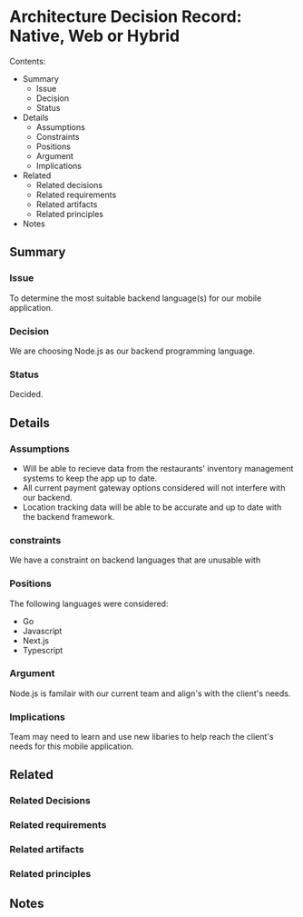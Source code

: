 # Architecture Decision Record: Native, Web or Hybrid

Contents:

- Summary
  - Issue
  - Decision
  - Status
- Details
  - Assumptions
  - Constraints
  - Positions
  - Argument
  - Implications
- Related
  - Related decisions
  - Related requirements
  - Related artifacts
  - Related principles
- Notes

## Summary

### Issue

To determine the most suitable backend language(s) for our mobile application.

### Decision

We are choosing Node.js as our backend programming language.

### Status

Decided.

## Details

### Assumptions

- Will be able to recieve data from the restaurants' inventory management systems to keep the app up to date.
- All current payment gateway options considered will not interfere with our backend.
- Location tracking data will be able to be accurate and up to date with the backend framework.

### constraints

We have a constraint on backend languages that are unusable with

### Positions

The following languages were considered:

- Go
- Javascript
- Next.js
- Typescript

### Argument

Node.js is familair with our current team and align's with the client's needs.

### Implications

Team may need to learn and use new libaries to help reach the client's needs for this mobile application.

## Related

### Related Decisions

### Related requirements

### Related artifacts

### Related principles

## Notes
